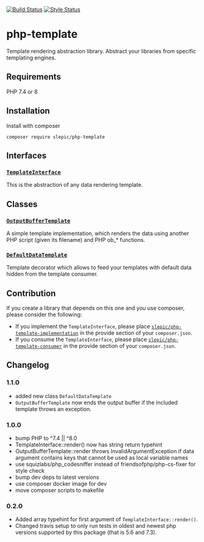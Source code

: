 [![Build Status](https://travis-ci.org/slepic/php-template.svg?branch=master)](https://travis-ci.org/slepic/php-template)
[![Style Status](https://styleci.io/repos/183834781/shield)](https://styleci.io/repos/183834781)

# php-template
Template rendering abstraction library. Abstract your libraries from specific templating engines.

## Requirements

PHP 7.4 or 8

## Installation

Install with composer

```composer require slepic/php-template```

## Interfaces

### [```TemplateInterface```](https://github.com/slepic/php-template/blob/master/src/TemplateInterface.php)
This is the abstraction of any data rendering template.

## Classes

### [```OutputBufferTemplate```](https://github.com/slepic/php-template/blob/master/src/OutputBufferTemplate.php)
A simple template implementation, which renders the data using another PHP script (given its filename) and PHP ob_* functions.

### [```DefaultDataTemplate```](https://github.com/slepic/php-template/blob/master/src/DefaultDataTemplate.php)
Template decorator which allows to feed your templates with default data hidden from the template consumer.

## Contribution

If you create a library that depends on this one and you use composer, please consider the following:
* If you implement the ```TemplateInterface```, please place [```slepic/php-template-implementation```](https://packagist.org/providers/slepic/php-template-implementation) in the provide section of your ```composer.json```.
* If you consume the ```TemplateInterface```, please place [```slepic/php-template-consumer```](https://packagist.org/providers/slepic/php-template-consumer) in the provide section of your ```composer.json```.

## Changelog

### 1.1.0
* added new class `DefaultDataTemplate`
* `OutputBufferTemplate` now ends the output buffer if the included template throws an exception.

### 1.0.0

* bump PHP to ^7.4 || ^8.0
* TemplateInterface::render() now has string return typehint
* OutputBufferTemplate::render throws InvalidArgumentException if data argument contains keys that cannot be used as local variable names
* use squizlabs/php_codesniffer instead of friendsofphp/php-cs-fixer for style check
* bump dev deps to latest versions
* use composer docker image for dev
* move composer scripts to makefile

### 0.2.0

* Added array typehint for first argument of ```TemplateInterface::render()```.
* Changed travis setup to only run tests in oldest and newest php versions supported by this package (that is 5.6 and 7.3).
